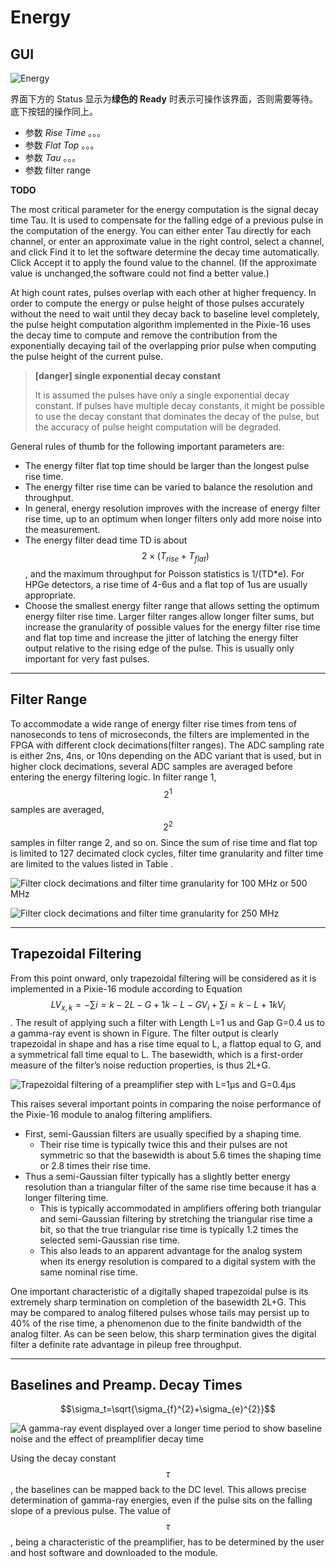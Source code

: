 <!-- BASESETUP_Energy.md --- 
;; 
;; Description: 
;; Author: Hongyi Wu(吴鸿毅)
;; Email: wuhongyi@qq.com 
;; Created: 日 10月  7 09:34:45 2018 (+0800)
;; Last-Updated: 日 10月  7 11:14:03 2018 (+0800)
;;           By: Hongyi Wu(吴鸿毅)
;;     Update #: 7
;; URL: http://wuhongyi.cn -->

# Energy

<!-- toc -->

## GUI

![Energy](/img/Energy.png)

界面下方的 Status 显示为**绿色的 Ready** 时表示可操作该界面，否则需要等待。底下按钮的操作同上。

- 参数 *Rise Time* 。。。
- 参数 *Flat Top* 。。。
- 参数 *Tau* 。。。
- 参数 filter range

**TODO**


The most critical parameter for the energy computation is the signal decay time Tau. It is used to compensate for the falling edge of a previous pulse in the computation of the energy. You can either enter Tau directly for each channel, or enter an approximate value in the right control, select a channel, and click Find it to let the software determine the decay time automatically.
Click Accept it to apply the found value to the channel. (If the approximate value is unchanged,the software could not find a better value.)  


At high count rates, pulses overlap with each other at higher frequency. In order to compute the energy or pulse height of those pulses accurately without the need to wait until they decay back to baseline level completely, the pulse height computation algorithm implemented in the Pixie-16 uses the decay time to compute and remove the contribution from the exponentially decaying tail of the overlapping prior pulse when computing the pulse height of the current pulse.

> **[danger] single exponential decay constant**
>
> It is assumed the pulses have only a single exponential decay constant. If pulses have multiple decay constants, it might be possible to use the decay constant that dominates the decay of the pulse, but the accuracy of pulse height computation will be degraded.





General rules of thumb for the following important parameters are:

- The energy filter flat top time should be larger than the longest pulse rise time.
- The energy filter rise time can be varied to balance the resolution and throughput.
- In general, energy resolution improves with the increase of energy filter rise time, up to an optimum when longer filters only add more noise into the measurement.
- The energy filter dead time TD is about $$2×(T_{rise}+T_{flat})$$, and the maximum throughput for Poisson statistics is 1/(TD*e). For HPGe detectors, a rise time of 4-6us and a flat top of 1us are usually appropriate.
- Choose the smallest energy filter range that allows setting the optimum energy filter rise time. Larger filter ranges allow longer filter sums, but increase the granularity of possible values for the energy filter rise time and flat top time and increase the jitter of latching the energy filter output relative to the rising edge of the pulse. This is usually only important for very fast pulses.

----

## Filter Range

To accommodate a wide range of energy filter rise times from tens of nanoseconds to tens of microseconds, the filters are implemented in the FPGA with different clock decimations(filter ranges). The ADC sampling rate is either 2ns, 4ns, or 10ns depending on the ADC variant that is used, but in higher clock decimations, several ADC samples are averaged before entering the energy filtering logic. In filter range 1, $$2^{1}$$ samples are averaged, $$2^{2}$$ samples in filter range 2, and so on. Since the sum of rise time and flat top is limited to 127 decimated clock cycles, filter time granularity and filter time are limited to the values listed in Table .

![Filter clock decimations and filter time granularity for 100 MHz or 500 MHz](/img/filterclockdecimationsandfiltertimegranularityfor100mhzor500mhz.png)

![Filter clock decimations and filter time granularity for 250 MHz](/img/filterclockdecimationsandfiltertimegranularityfor250mhz.png)

----

## Trapezoidal Filtering

From this point onward, only trapezoidal filtering will be considered as it is implemented in a Pixie-16 module according to Equation $$LV_{x,k}=-\sum{i=k-2L-G+1}{k-L-G}V_{i}+\sum{i=k-L+1}{k}V_{i}$$. The result of applying such a filter with Length L=1 us and Gap G=0.4 us to a gamma-ray event is shown in Figure. The filter output is clearly trapezoidal in shape and has a rise time equal to L, a flattop equal to G, and a symmetrical fall time equal to L. The basewidth, which is a first-order measure of the filter’s noise reduction properties, is thus 2L+G.

![Trapezoidal filtering of a preamplifier step with L=1μs and G=0.4μs](/img/trapezoidalfilteringofapreamplifierstepwithl1usandg04us.png)


This raises several important points in comparing the noise performance of the Pixie-16 module to analog filtering amplifiers. 
- First, semi-Gaussian filters are usually specified by a shaping time. 
    - Their rise time is typically twice this and their pulses are not symmetric so that the basewidth is about 5.6 times the shaping time or 2.8 times their rise time. 
- Thus a semi-Gaussian filter typically has a slightly better energy resolution than a triangular filter of the same rise time because it has a longer filtering time. 
    - This is typically accommodated in amplifiers offering both triangular and semi-Gaussian filtering by stretching the triangular rise time a bit, so that the true triangular rise time is typically 1.2 times the selected semi-Gaussian rise time. 
	- This also leads to an apparent advantage for the analog system when its energy resolution is compared to a digital system with the same nominal rise time.

One important characteristic of a digitally shaped trapezoidal pulse is its extremely sharp termination on completion of the basewidth 2L+G. This may be compared to analog filtered pulses whose tails may persist up to 40% of the rise time, a phenomenon due to the finite bandwidth of the analog filter. As can be seen below, this sharp termination gives the digital filter a definite rate advantage in pileup free throughput.

----

## Baselines and Preamp. Decay Times

$$\sigma_t=\sqrt{\sigma_{f}^{2}+\sigma_{e}^{2}}$$


![A gamma-ray event displayed over a longer time period to show baseline noise and the effect of preamplifier decay time](/img/agammaeventdisplayedoveralongertimeperiodtoshowbaselinenoiseandtheeffectofpreamplifierdecaytime.png)

Using the decay constant $$\tau$$, the baselines can be mapped back to the DC level. This allows precise determination of gamma-ray energies, even if the pulse sits on the falling slope of a previous pulse. The value of $$\tau$$, being a characteristic of the preamplifier, has to be determined by the user and host software and downloaded to the module.


<!-- BASESETUP_Energy.md ends here -->
